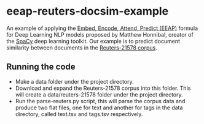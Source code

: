 # eeap-reuters-docsim-example

An example of applying the [Embed, Encode, Attend, Predict (EEAP)](https://explosion.ai/blog/deep-learning-formula-nlp) formula for Deep Learning NLP models proposed by Matthew Honnibal, creator of the [SpaCy](https://spacy.io/) deep learning toolkit. Our example is to predict document similarity between documents in the [Reuters-21578 corpus](https://archive.ics.uci.edu/ml/datasets/Reuters-21578+Text+Categorization+Collection).

## Running the code

* Make a data folder under the project directory.
* Download and expand the Reuters-21578 corpus into this folder. This will create a data/reuters-21578 folder under the project directory.
* Run the parse-reuters.py script, this will parse the corpus data and produce two flat files, one for text and another for tags in the data directory, called text.tsv and tags.tsv respectively.
 
